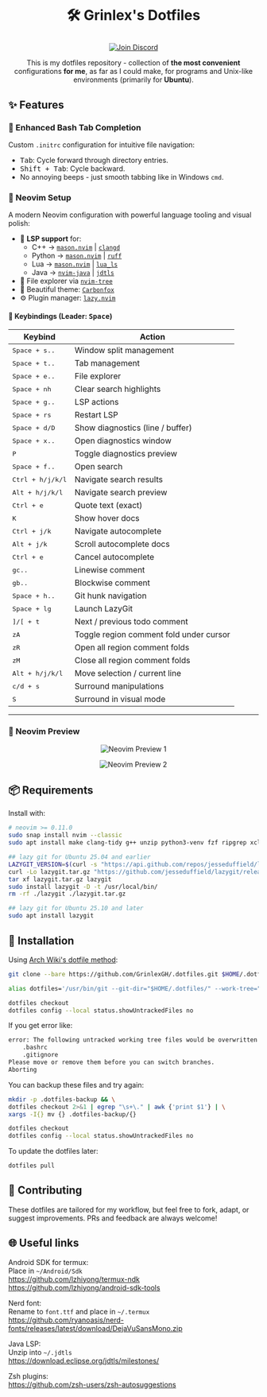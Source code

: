 # <p align="center">🛠️ Grinlex's Dotfiles</p>

<p align="center">
  <a href="https://discord.gg/YqTKmA5qbf">
    <img src="https://img.shields.io/badge/Join-Discord-%235865F2?logo=discord&logoColor=white" alt="Join Discord" />
  </a>
</p>

<p align="center">
  This is my dotfiles repository - collection of <strong>the most convenient</strong> configurations <strong>for me</strong>, as far as I could make, for programs and Unix-like environments (primarily for <strong>Ubuntu</strong>).
</p>

## ✨ Features

### 🔁 Enhanced Bash Tab Completion
Custom `.initrc` configuration for intuitive file navigation:
- <kbd>Tab</kbd>: Cycle forward through directory entries.
- <kbd>Shift + Tab</kbd>: Cycle backward.
- No annoying beeps - just smooth tabbing like in Windows `cmd`.

### 📝 Neovim Setup

A modern Neovim configuration with powerful language tooling and visual polish:

- 🧠 **LSP support** for:
  - C++ → [`mason.nvim`](https://github.com/mason-org/mason.nvim) | [`clangd`](https://clangd.llvm.org/)
  - Python → [`mason.nvim`](https://github.com/mason-org/mason.nvim) | [`ruff`](https://github.com/astral-sh/ruff)
  - Lua → [`mason.nvim`](https://github.com/mason-org/mason.nvim) | [`lua_ls`](https://github.com/LuaLS/lua-language-server)
  - Java → [`nvim-java`](https://github.com/nvim-java/nvim-java) | [`jdtls`](https://github.com/eclipse-jdtls/eclipse.jdt.ls)
- 📁 File explorer via [`nvim-tree`](https://github.com/nvim-tree/nvim-tree.lua)
- 🎨 Beautiful theme: [`Carbonfox`](https://github.com/EdenEast/nightfox.nvim#carbonfox)
- ⚙️ Plugin manager: [`lazy.nvim`](https://github.com/folke/lazy.nvim)

#### 🔑 Keybindings (Leader: <kbd>Space</kbd>)

| Keybind                   | Action                                     |
|---------------------------|--------------------------------------------|
| <kbd>Space + s..</kbd>    | Window split management                    |
| <kbd>Space + t..</kbd>    | Tab management                             |
| <kbd>Space + e..</kbd>    | File explorer                              |
| <kbd>Space + nh</kbd>     | Clear search highlights                    |
| <kbd>Space + g..</kbd>    | LSP actions                                |
| <kbd>Space + rs</kbd>     | Restart LSP                                |
| <kbd>Space + d/D</kbd>    | Show diagnostics (line / buffer)           |
| <kbd>Space + x..</kbd>    | Open diagnostics window                    |
| <kbd>P</kbd>              | Toggle diagnostics preview                 |
| <kbd>Space + f..</kbd>    | Open search                                |
| <kbd>Ctrl + h/j/k/l</kbd> | Navigate search results                    |
| <kbd>Alt + h/j/k/l</kbd>  | Navigate search preview                    |
| <kbd>Ctrl + e</kbd>       | Quote text (exact)                         |
| <kbd>K</kbd>              | Show hover docs                            |
| <kbd>Ctrl + j/k</kbd>     | Navigate autocomplete                      |
| <kbd>Alt + j/k</kbd>      | Scroll autocomplete docs                   |
| <kbd>Ctrl + e</kbd>       | Cancel autocomplete                        |
| <kbd>gc..</kbd>           | Linewise comment                           |
| <kbd>gb..</kbd>           | Blockwise comment                          |
| <kbd>Space + h..</kbd>    | Git hunk navigation                        |
| <kbd>Space + lg</kbd>     | Launch LazyGit                             |
| <kbd>]/[ + t</kbd>        | Next / previous todo comment               |
| <kbd>zA</kbd>             | Toggle region comment fold under cursor    |
| <kbd>zR</kbd>             | Open all region comment folds              |
| <kbd>zM</kbd>             | Close all region comment folds             |
| <kbd>Alt + h/j/k/l</kbd>  | Move selection / current line              |
| <kbd>c/d + s</kbd>        | Surround manipulations                     |
| <kbd>S</kbd>              | Surround in visual mode                    |

---

### 📸 Neovim Preview

<p align="center">
  <img src="https://i.imgur.com/QVYQ09O.png" alt="Neovim Preview 1" />
</p>
<p align="center">
  <img src="https://i.imgur.com/MXZtiff.png" alt="Neovim Preview 2" />
</p>

## 📦 Requirements

Install with:

```bash
# neovim >= 0.11.0
sudo snap install nvim --classic
sudo apt install make clang-tidy g++ unzip python3-venv fzf ripgrep xclip zoxide bash-completion npm

## lazy git for Ubuntu 25.04 and earlier
LAZYGIT_VERSION=$(curl -s "https://api.github.com/repos/jesseduffield/lazygit/releases/latest" | \grep -Po '"tag_name": *"v\K[^"]*')
curl -Lo lazygit.tar.gz "https://github.com/jesseduffield/lazygit/releases/download/v${LAZYGIT_VERSION}/lazygit_${LAZYGIT_VERSION}_Linux_x86_64.tar.gz"
tar xf lazygit.tar.gz lazygit
sudo install lazygit -D -t /usr/local/bin/
rm -rf ./lazygit ./lazygit.tar.gz

## lazy git for Ubuntu 25.10 and later
sudo apt install lazygit
```

## 🚀 Installation

Using [Arch Wiki's dotfile method](https://wiki.archlinux.org/title/Dotfiles#Tracking_dotfiles_directly_with_Git):

```bash
git clone --bare https://github.com/GrinlexGH/.dotfiles.git $HOME/.dotfiles

alias dotfiles='/usr/bin/git --git-dir="$HOME/.dotfiles/" --work-tree="$HOME"'

dotfiles checkout
dotfiles config --local status.showUntrackedFiles no
```

If you get error like:

```bash
error: The following untracked working tree files would be overwritten by checkout:
    .bashrc
    .gitignore
Please move or remove them before you can switch branches.
Aborting
```

You can backup these files and try again:

```bash
mkdir -p .dotfiles-backup && \
dotfiles checkout 2>&1 | egrep "\s+\." | awk {'print $1'} | \
xargs -I{} mv {} .dotfiles-backup/{}

dotfiles checkout
dotfiles config --local status.showUntrackedFiles no
```

To update the dotfiles later:

```bash
dotfiles pull
```

## 🤝 Contributing

These dotfiles are tailored for my workflow, but feel free to fork, adapt, or suggest improvements. PRs and feedback are always welcome!

## 🌐 Useful links

Android SDK for termux:  
Place in `~/Android/Sdk`  
https://github.com/lzhiyong/termux-ndk
https://github.com/lzhiyong/android-sdk-tools

Nerd font:  
Rename to `font.ttf` and place in `~/.termux`  
https://github.com/ryanoasis/nerd-fonts/releases/latest/download/DejaVuSansMono.zip

Java LSP:  
Unzip into `~/.jdtls`  
https://download.eclipse.org/jdtls/milestones/

Zsh plugins:  
https://github.com/zsh-users/zsh-autosuggestions

